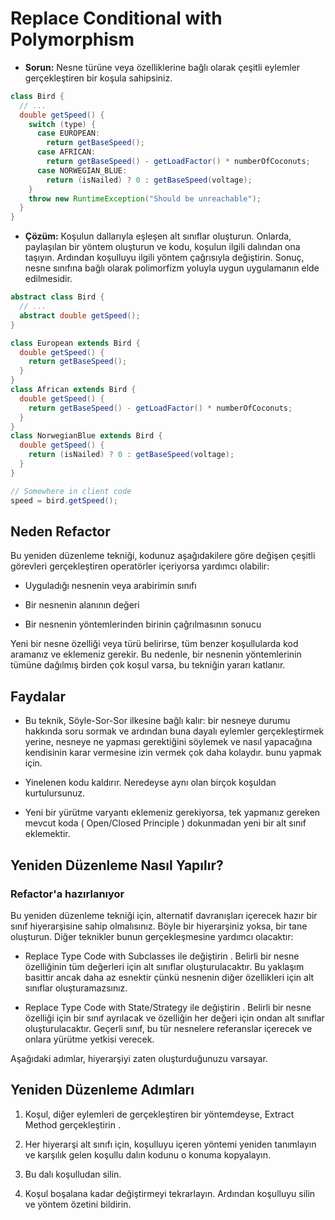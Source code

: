# Replace Conditional with Polymorphism

- **Sorun:** Nesne türüne veya özelliklerine bağlı olarak çeşitli eylemler gerçekleştiren bir koşula sahipsiniz.

```Java
class Bird {
  // ...
  double getSpeed() {
    switch (type) {
      case EUROPEAN:
        return getBaseSpeed();
      case AFRICAN:
        return getBaseSpeed() - getLoadFactor() * numberOfCoconuts;
      case NORWEGIAN_BLUE:
        return (isNailed) ? 0 : getBaseSpeed(voltage);
    }
    throw new RuntimeException("Should be unreachable");
  }
}
```

- **Çözüm:** Koşulun dallarıyla eşleşen alt sınıflar oluşturun. Onlarda, paylaşılan bir yöntem oluşturun ve kodu, koşulun ilgili dalından ona taşıyın. Ardından koşulluyu ilgili yöntem çağrısıyla değiştirin. Sonuç, nesne sınıfına bağlı olarak polimorfizm yoluyla uygun uygulamanın elde edilmesidir.

```Java
abstract class Bird {
  // ...
  abstract double getSpeed();
}

class European extends Bird {
  double getSpeed() {
    return getBaseSpeed();
  }
}
class African extends Bird {
  double getSpeed() {
    return getBaseSpeed() - getLoadFactor() * numberOfCoconuts;
  }
}
class NorwegianBlue extends Bird {
  double getSpeed() {
    return (isNailed) ? 0 : getBaseSpeed(voltage);
  }
}

// Somewhere in client code
speed = bird.getSpeed();
```

## Neden Refactor

Bu yeniden düzenleme tekniği, kodunuz aşağıdakilere göre değişen çeşitli görevleri gerçekleştiren operatörler içeriyorsa yardımcı olabilir:

- Uyguladığı nesnenin veya arabirimin sınıfı

- Bir nesnenin alanının değeri

- Bir nesnenin yöntemlerinden birinin çağrılmasının sonucu

Yeni bir nesne özelliği veya türü belirirse, tüm benzer koşullularda kod aramanız ve eklemeniz gerekir. Bu nedenle, bir nesnenin yöntemlerinin tümüne dağılmış birden çok koşul varsa, bu tekniğin yararı katlanır.

## Faydalar

- Bu teknik, Söyle-Sor-Sor ilkesine bağlı kalır: bir nesneye durumu hakkında soru sormak ve ardından buna dayalı eylemler gerçekleştirmek yerine, nesneye ne yapması gerektiğini söylemek ve nasıl yapacağına kendisinin karar vermesine izin vermek çok daha kolaydır. bunu yapmak için.

- Yinelenen kodu kaldırır. Neredeyse aynı olan birçok koşuldan kurtulursunuz.

- Yeni bir yürütme varyantı eklemeniz gerekiyorsa, tek yapmanız gereken mevcut koda ( Open/Closed Principle ) dokunmadan yeni bir alt sınıf eklemektir.

## Yeniden Düzenleme Nasıl Yapılır?

### Refactor'a hazırlanıyor

Bu yeniden düzenleme tekniği için, alternatif davranışları içerecek hazır bir sınıf hiyerarşisine sahip olmalısınız. Böyle bir hiyerarşiniz yoksa, bir tane oluşturun. Diğer teknikler bunun gerçekleşmesine yardımcı olacaktır:

- Replace Type Code with Subclasses ile değiştirin . Belirli bir nesne özelliğinin tüm değerleri için alt sınıflar oluşturulacaktır. Bu yaklaşım basittir ancak daha az esnektir çünkü nesnenin diğer özellikleri için alt sınıflar oluşturamazsınız.

- Replace Type Code with State/Strategy ile değiştirin . Belirli bir nesne özelliği için bir sınıf ayrılacak ve özelliğin her değeri için ondan alt sınıflar oluşturulacaktır. Geçerli sınıf, bu tür nesnelere referanslar içerecek ve onlara yürütme yetkisi verecek.

Aşağıdaki adımlar, hiyerarşiyi zaten oluşturduğunuzu varsayar.

## Yeniden Düzenleme Adımları

1. Koşul, diğer eylemleri de gerçekleştiren bir yöntemdeyse, Extract Method gerçekleştirin .

2. Her hiyerarşi alt sınıfı için, koşulluyu içeren yöntemi yeniden tanımlayın ve karşılık gelen koşullu dalın kodunu o konuma kopyalayın.

3. Bu dalı koşulludan silin.

4. Koşul boşalana kadar değiştirmeyi tekrarlayın. Ardından koşulluyu silin ve yöntem özetini bildirin.
